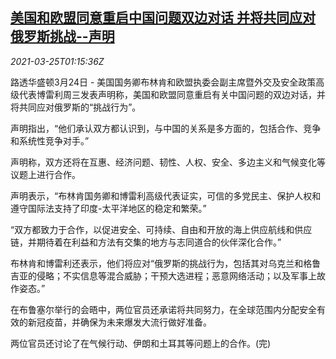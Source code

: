 <!--1616635862000-->
[美国和欧盟同意重启中国问题双边对话 并将共同应对俄罗斯挑战--声明](https://cn.reuters.com/article/usa-eu-china-russia-0324-wedn-idCNKBS2BH04C)
------

<div><i>2021-03-25T01:15:36Z</i></div><p>路透华盛顿3月24日 - 美国国务卿布林肯和欧盟执委会副主席暨外交及安全政策高级代表博雷利周三发表声明称，美国和欧盟同意重启有关中国问题的双边对话，并将共同应对俄罗斯的“挑战行为”。</p><p>声明指出，“他们承认双方都认识到，与中国的关系是多方面的，包括合作、竞争和系统性竞争对手。”</p><p>声明称，双方还将在互惠、经济问题、韧性、人权、安全、多边主义和气候变化等议题上进行合作。</p><p>声明表示，“布林肯国务卿和博雷利高级代表证实，可信的多党民主、保护人权和遵守国际法支持了印度-太平洋地区的稳定和繁荣。”</p><p>“双方都致力于合作，以促进安全、可持续、自由和开放的海上供应航线和供应链，并期待着在利益和方法有交集的地方与志同道合的伙伴深化合作。”</p><p>布林肯和博雷利还表示，他们将应对“俄罗斯的挑战行为，包括其对乌克兰和格鲁吉亚的侵略；不实信息等混合威胁；干预大选进程；恶意网络活动；以及军事上故作姿态。”</p><p>在布鲁塞尔举行的会晤中，两位官员还承诺将共同努力，在全球范围内分配安全有效的新冠疫苗，并确保为未来爆发大流行做好准备。</p><p>两位官员还讨论了在气候行动、伊朗和土耳其等问题上的合作。(完)</p>
